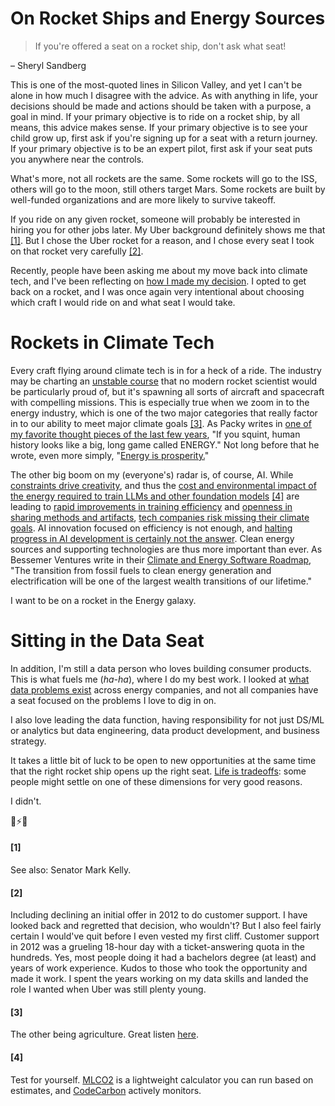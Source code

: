 <!--
.. date: 2024-07-26
.. tags: cleantech, startups, career
-->

# On Rocket Ships and Energy Sources


>If you're offered a seat on a rocket ship, don't ask what seat!

– Sheryl Sandberg

This is one of the most-quoted lines in Silicon Valley, and yet I can't be alone in how much I disagree with the advice. As with anything in life, your decisions should be made and actions should be taken with a purpose, a goal in mind. If your primary objective is to ride on a rocket ship, by all means, this advice makes sense. If your primary objective is to see your child grow up, first ask if you're signing up for a seat with a return journey. If your primary objective is to be an expert pilot, first ask if your seat puts you anywhere near the controls. 

What's more, not all rockets are the same. Some rockets will go to the ISS, others will go to the moon, still others target Mars. Some rockets are built by well-funded organizations and are more likely to survive takeoff. 

If you ride on any given rocket, someone will probably be interested in hiring you for other jobs later. My Uber background definitely shows me that [[1]](#1). But I chose the Uber rocket for a reason, and I chose every seat I took on that rocket very carefully [[2]](#2).

Recently, people have been asking me about my move back into climate tech, and I've been reflecting on [how I made my decision](../back_to_my_roots_in_cleantech/). I opted to get back on a rocket, and I was once again very intentional about choosing which craft I would ride on and what seat I would take.

# Rockets in Climate Tech

Every craft flying around climate tech is in for a heck of a ride. The industry may be charting an [unstable course](https://www.ctvc.co/state-of-climate-tech-in-h1-2024-204) that no modern rocket scientist would be particularly proud of, but it's spawning all sorts of aircraft and spacecraft with compelling missions. This is especially true when we zoom in to the energy industry, which is one of the two major categories that really factor in to our ability to meet major climate goals [[3]](#3). As Packy writes in [one of my favorite thought pieces of the last few years](https://www.notboring.co/p/the-morality-of-having-kids-in-a), "If you squint, human history looks like a big, long game called ENERGY." Not long before that he wrote, even more simply, "[Energy is prosperity.](https://www.notboring.co/p/weekly-dose-of-optimism-64)"

The other big boom on my (everyone's) radar is, of course, AI. While [constraints drive creativity](https://www.oprah.com/spirit/how-to-unleash-your-creativity/2), and thus the [cost and environmental impact of the energy required to train LLMs and other foundation models](https://tinyml.substack.com/p/the-carbon-impact-of-large-language) [[4]](#4) are leading to [rapid improvements in training efficiency](https://unsupervisedlearning.substack.com/i/131782459/how-much-have-training-costs-decreased) and [openness in sharing methods and artifacts](https://about.fb.com/news/2024/07/open-source-ai-is-the-path-forward/), [tech companies risk missing their climate goals](https://www.bloomberg.com/news/newsletters/2024-07-11/big-tech-s-climate-goals-at-risk-from-massive-ai-energy-demands). AI innovation focused on efficiency is not enough, and [halting progress in AI development is certainly not the answer](../../pages/snippets/solutions_orientation/). Clean energy sources and supporting technologies are thus more important than ever. As Bessemer Ventures write in their [Climate and Energy Software Roadmap](https://www.bvp.com/atlas/roadmap-climate-and-energy-software), "The transition from fossil fuels to clean energy generation and electrification will be one of the largest wealth transitions of our lifetime."

I want to be on a rocket in the Energy galaxy.

# Sitting in the Data Seat
In addition, I'm still a data person who loves building consumer products. This is what fuels me (_ha-ha_), where I do my best work. I looked at [what data problems exist](../energy_tech_data_problems/) across energy companies, and not all companies have a seat focused on the problems I love to dig in on. 

I also love leading the data function, having responsibility for not just DS/ML or analytics but data engineering, data product development, and business strategy. 

It takes a little bit of luck to be open to new opportunities at the same time that the right rocket ship opens up the right seat. [Life is tradeoffs](../../pages/snippets/life_is_tradeoffs/): some people might settle on one of these dimensions for very good reasons. 

I didn't.

🚀⚡️🌴


#### [1]
See also: Senator Mark Kelly.

#### [2]
Including declining an initial offer in 2012 to do customer support. I have looked back and regretted that decision, who wouldn't? But I also feel fairly certain I would've quit before I even vested my first cliff. Customer support in 2012 was a grueling 18-hour day with a ticket-answering quota in the hundreds. Yes, most people doing it had a bachelors degree (at least) and years of work experience. Kudos to those who took the opportunity and made it work. I spent the years working on my data skills and landed the role I wanted when Uber was still plenty young.

#### [3]
The other being agriculture. Great listen [here](https://podcasts.apple.com/us/podcast/is-green-growth-possible/id1548604447?i=1000654026134).

#### [4]
Test for yourself. [MLCO2](https://mlco2.github.io/impact/#compute) is a lightweight calculator you can run based on estimates, and [CodeCarbon](https://github.com/mlco2/codecarbon) actively monitors.
